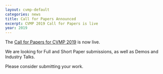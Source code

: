```yaml
---
layout: cvmp-default
categories: news
title: Call for Papers Announced
excerpt: CVMP 2019 Call for Papers is live
year: 2019
---
```


The [Call for Papers for CVMP 2019]({{site.baseurl}}/2019/call-for-papers/) is now live.

We are looking for Full and Short Paper submissions, as well as Demos and Industry Talks.

Please consider submitting your work.
